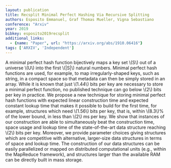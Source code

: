 ```yaml
---
layout: publication
title: Recsplit Minimal Perfect Hashing Via Recursive Splitting
authors: Esposito Emmanuel, Graf Thomas Mueller, Vigna Sebastiano
conference: "Arxiv"
year: 2019
bibkey: esposito2019recsplit
additional_links:
  - {name: "Paper", url: "https://arxiv.org/abs/1910.06416"}
tags: ['ARXIV', 'Independent']
---
```

A minimal perfect hash function bijectively maps a key set \\(S\\) out of a universe \\(U\\) into the first \\(\|S\|\\) natural numbers. Minimal perfect hash functions are used, for example, to map irregularly-shaped keys, such as string, in a compact space so that metadata can then be simply stored in an array. While it is known that just \\(1.44\\) bits per key are necessary to store a minimal perfect function, no published technique can go below \\(2\\) bits per key in practice. We propose a new technique for storing minimal perfect hash functions with expected linear construction time and expected constant lookup time that makes it possible to build for the first time, for example, structures which need \\(1.56\\) bits per key, that is, within \\(8.3\\)&#37; of the lower bound, in less than \\(2\\) ms per key. We show that instances of our construction are able to simultaneously beat the construction time, space usage and lookup time of the state-of-the-art data structure reaching \\(2\\) bits per key. Moreover, we provide parameter choices giving structures which are competitive with alternative, larger-size data structures in terms of space and lookup time. The construction of our data structures can be easily parallelized or mapped on distributed computational units (e.g., within the MapReduce framework), and structures larger than the available RAM can be directly built in mass storage.
